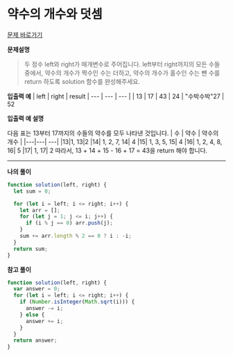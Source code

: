 # 약수의 개수와 덧셈

[문제 바로가기](https://school.programmers.co.kr/learn/courses/30/lessons/77884)

**문제설명**

> 두 정수 left와 right가 매개변수로 주어집니다. left부터 right까지의 모든 수들 중에서, 약수의 개수가 짝수인 수는 더하고, 약수의 개수가 홀수인 수는 뺀 수를 return 하도록 solution 함수를 완성해주세요.

**입출력 예**
| left | right | result
| --- | --- | --- |
| 13 | 17 | 43
| 24 | "수박수박"27 | 52

**입출력 예 설명**

다음 표는 13부터 17까지의 수들의 약수를 모두 나타낸 것입니다.
| 수 | 약수 | 약수의 개수 |
|---|---| ---|
|13|1, 13|2
|14| 1, 2, 7, 14| 4
|15| 1, 3, 5, 15| 4
|16| 1, 2, 4, 8, 16| 5
|17| 1, 17| 2
따라서, 13 + 14 + 15 - 16 + 17 = 43을 return 해야 합니다.

---

**나의 풀이**

```javascript
function solution(left, right) {
  let sum = 0;

  for (let i = left; i <= right; i++) {
    let arr = [];
    for (let j = 1; j <= i; j++) {
      if (i % j == 0) arr.push(j);
    }
    sum += arr.length % 2 == 0 ? i : -i;
  }
  return sum;
}
```

**참고 풀이**

```javascript
function solution(left, right) {
  var answer = 0;
  for (let i = left; i <= right; i++) {
    if (Number.isInteger(Math.sqrt(i))) {
      answer -= i;
    } else {
      answer += i;
    }
  }
  return answer;
}
```

